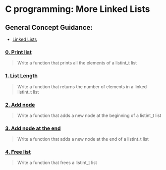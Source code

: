 # C programming: More Linked Lists
## General Concept Guidance:
* [Linked Lists](https://www.youtube.com/watch?v=udapt4FGY20&feature=youtu.be&t=2m10s)
### [0. Print list](./0-print_listint.c)
> Write a function that prints all the elements of a listint_t list
### [1. List Length](./1-listint_len.c)
> Write a function that returns the number of elements in a linked listint_t list
### [2. Add node](./2-add_nodeint.c)
> Write a function that adds a new node at the beginning of a listint_t list
### [3. Add node at the end](./3-add_nodeint_end.c)
> Write a function that adds a new node at the end of a listint_t list
### [4. Free list](./4-free_listint.c)
> Write a function that frees a listint_t list